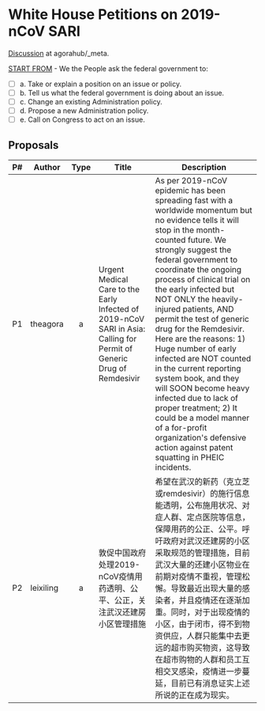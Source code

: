 # White House Petitions on 2019-nCoV SARI
[Discussion](https://github.com/agorahub/_meta/issues/2) at agorahub/_meta.

[START FROM](https://petitions.whitehouse.gov/petition/create) - We the People ask the federal government to: 
- [ ] a. Take or explain a position on an issue or policy. 
- [ ] b. Tell us what the federal government is doing about an issue. 
- [ ] c. Change an existing Administration policy. 
- [ ] d. Propose a new Administration policy. 
- [ ] e. Call on Congress to act on an issue. 

## Proposals

| P# | Author    | Type | Title | Description |
| -- | --------- | :--: | ----- | ------------|
| P1 | theagora  |   a  | Urgent Medical Care to the Early Infected of 2019-nCoV SARI in Asia: Calling for Permit of Generic Drug of Remdesivir | As per 2019-nCoV epidemic has been spreading fast with a worldwide momentum but no evidence tells it will stop in the month-counted future. We strongly suggest the federal government to coordinate the ongoing process of clinical trial on the early infected but NOT ONLY the heavily-injured patients, AND permit the test of generic drug for the Remdesivir. Here are the reasons: 1) Huge number of early infected are NOT counted in the current reporting system book, and they will SOON become heavy infected due to lack of proper treatment; 2) It could be a model manner of a for-profit organization's defensive action against patent squatting in PHEIC incidents. |
| P2 | leixiling |   a  | 敦促中国政府处理2019-nCoV疫情用药透明、公平、公正，关注武汉还建房小区管理措施 | 希望在武汉的新药（克立芝或remdesivir）的施行信息能透明，公布施用状况、对症人群、定点医院等信息，保障用药的公正、公平。呼吁政府对武汉还建房的小区采取规范的管理措施，目前武汉大量的还建小区物业在前期对疫情不重视，管理松懈。导致最近出现大量的感染者，并且疫情还在逐渐加重。同时，对于出现疫情的小区，由于闭市，得不到物资供应，人群只能集中去更远的超市购买物资，这导致在超市购物的人群和员工互相交叉感染，疫情进一步蔓延，目前已有消息证实上述所说的正在成为现实。 |
